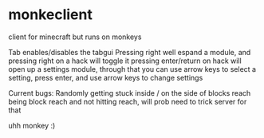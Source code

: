 # monkeclient
client for minecraft but runs on monkeys



Tab enables/disables the tabgui
Pressing right well espand a module, and pressing right on a hack will toggle it
pressing enter/return on hack will open up a settings module, through that you can use arrow keys to select a setting, press enter, and use arrow keys to change settings

Current bugs:
Randomly getting stuck inside / on the side of blocks
reach being block reach and not hitting reach, will prob need to trick server for that

uhh monkey :)
